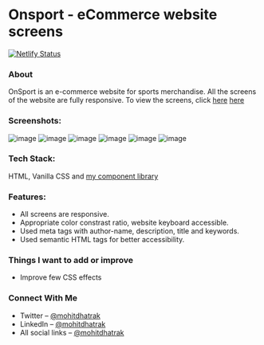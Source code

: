 # Onsport - eCommerce website screens

[![Netlify Status](https://api.netlify.com/api/v1/badges/fc127183-ffd3-4da9-b065-c531d0a65c8e/deploy-status)](https://app.netlify.com/sites/onsport-screens/deploys)

### About
OnSport is an e-commerce website for sports merchandise. All the screens of the website are fully responsive. To view the screens, click [here](https://onsport-screens.netlify.app/) <a href="https://onsport-screens.netlify.app/">here</a>

### Screenshots:

![image](https://user-images.githubusercontent.com/91209576/154887271-1ececdfc-0a4a-4f47-abd1-11c9065ce769.png)
![image](https://user-images.githubusercontent.com/91209576/154887466-f27d3ece-17f9-4515-aee5-ee0a30bcafff.png)
![image](https://user-images.githubusercontent.com/91209576/154887537-373da0ac-03b3-48ca-97b5-636dfc1f5df0.png)
![image](https://user-images.githubusercontent.com/91209576/154887509-7e8d98f2-c261-4032-b928-d60ab8b131b0.png)
![image](https://user-images.githubusercontent.com/91209576/154887570-4ea78616-c075-4c7e-9d77-97246d807cd7.png)
![image](https://user-images.githubusercontent.com/91209576/154887598-9916469a-202f-4dc6-bee0-372fafe3aa34.png)

### Tech Stack:
HTML, Vanilla CSS and [my component library](https://spark-ui.netlify.app/)

### Features:
  - All screens are responsive.
  - Appropriate color constrast ratio, website keyboard accessible.
  - Used meta tags with author-name, description, title and keywords.
  - Used semantic HTML tags for better accessibility.

### Things I want to add or improve
- Improve few CSS effects

### Connect With Me
- Twitter – [@mohitdhatrak](https://twitter.com/mohitdhatrak/)
- LinkedIn – [@mohitdhatrak](https://www.linkedin.com/in/mohitdhatrak)
- All social links – [@mohitdhatrak](https://mohitdhatrak.bio.link)
